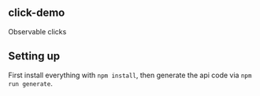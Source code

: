 ## click-demo

Observable clicks

## Setting up

First install everything with `npm install`, then generate the api code via `npm run generate`.